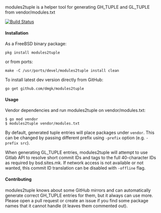 modules2tuple is a helper tool for generating GH_TUPLE and GL_TUPLE from vendor/modules.txt

[![Build Status](https://travis-ci.org/dmgk/modules2tuple.svg?branch=master)](https://travis-ci.org/dmgk/modules2tuple)

#### Installation

As a FreeBSD binary package:

    pkg install modules2tuple

or from ports:

    make -C /usr/ports/devel/modules2tuple install clean

To install latest dev version directly from GitHub:

    go get github.com/dmgk/modules2tuple

#### Usage

Vendor dependencies and run modules2tuple on vendor/modules.txt:

    $ go mod vendor
    $ modules2tuple vendor/modules.txt

By default, generated tuple entries will place packages under `vendor`. This
can be changed by passing different prefix using `-prefix` option (e.g. `-prefix src`).

When generating GL_TUPLE entries, modules2tuple will attempt to use Gitlab API to
resolve short commit IDs and tags to the full 40-character IDs as required by bsd.sites.mk. 
If network access is not available or not wanted, this commit ID translation can be disabled
with `-offline` flag.

#### Contributing

modules2tuple knows about some GitHub mirrors and can automatically generate correct
GH_TUPLE entries for them, but it always can use more. Please open a pull request or create an
issue if you find some package names that it cannot handle (it leaves them commented out).
